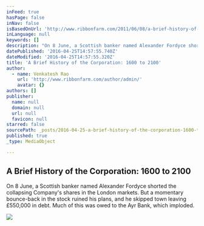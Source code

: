 ```yaml
---
inFeed: true
hasPage: false
inNav: false
isBasedOnUrl: 'http://www.ribbonfarm.com/2011/06/08/a-brief-history-of-the-corporation-1600-to-2100/'
inLanguage: null
keywords: []
description: "On 8 June, a Scottish banker named Alexander Fordyce shorted the collapsing Company's shares in the London markets. But a momentary bounce-back in the stock ruined his plans, and he skipped town leaving £550,000 in debt. Much of this was owed to the Ayr Bank, which imploded."
datePublished: '2016-04-25T14:57:55.740Z'
dateModified: '2016-04-25T14:57:55.320Z'
title: 'A Brief History of the Corporation: 1600 to 2100'
author:
  - name: Venkatesh Rao
    url: 'http://www.ribbonfarm.com/author/admin/'
    avatar: {}
authors: []
publisher:
  name: null
  domain: null
  url: null
  favicon: null
starred: false
sourcePath: _posts/2016-04-25-a-brief-history-of-the-corporation-1600-to-2100.md
published: true
_type: MediaObject

---
```

<article style=""><h1>A Brief History of the Corporation: 1600 to 2100</h1><p>On 8 June, a Scottish banker named Alexander Fordyce shorted the collapsing Company's shares in the London markets. But a momentary bounce-back in the stock ruined his plans, and he skipped town leaving £550,000 in debt. Much of this was owed to the Ayr Bank, which imploded.</p><img src="http://www.ribbonfarm.com/wp-content/uploads/2011/06/lifeofcorp.png" /></article>